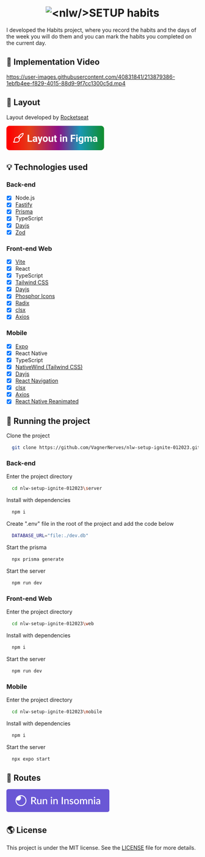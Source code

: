 <h1 align="center">
  <img alt="<nlw/>SETUP habits" title="<nlw/>SETUP habits" src="./assets/logonlwsetuphabits.svg" />
</h1>

I developed the Habits project, where you record the habits and the days of the week you will do them and you can mark the habits you completed on the current day.

 ## 🎥 Implementation Video

 

https://user-images.githubusercontent.com/40831841/213879386-1ebfb4ee-f829-4015-88d9-9f7cc1300c5d.mp4



## 🎨 Layout

Layout developed by [Rocketseat](https://www.rocketseat.com.br/)

[![Layout in Figma](https://github.com/VagnerNerves/default-readme/blob/main/assets/layout-in-figma.svg)](<https://www.figma.com/file/aiedkhCPzfOO44WxHtD5lb/Habits-(i)-(Community)?node-id=6%3A343&t=L9im8woqPCr6gGhP-1>)

<!-- ## 👏 Learning and more implementations

Describe what you learned and implemented in the project. -->

## 💡 Technologies used

### Back-end

- [x] Node.js
- [x] [Fastify](https://www.fastify.io/)
- [x] [Prisma](https://www.prisma.io/)
- [x] TypeScript
- [x] [Dayjs](https://day.js.org/)
- [x] [Zod](https://github.com/colinhacks/zod)

### Front-end Web

- [x] [Vite](https://vitejs.dev/)
- [x] React
- [x] TypeScript
- [x] [Tailwind CSS](https://tailwindcss.com/)
- [x] [Dayjs](https://day.js.org/)
- [x] [Phosphor Icons](https://phosphoricons.com/)
- [x] [Radix](https://www.radix-ui.com/)
- [x] [clsx](https://github.com/lukeed/clsx)
- [x] [Axios](https://axios-http.com/ptbr/)

### Mobile

- [x] [Expo](https://expo.dev/)
- [x] React Native
- [x] TypeScript
- [x] [NativeWind (Tailwind CSS)](https://www.nativewind.dev/)
- [x] [Dayjs](https://day.js.org/)
- [x] [React Navigation](https://reactnavigation.org/)
- [x] [clsx](https://github.com/lukeed/clsx)
- [x] [Axios](https://axios-http.com/ptbr/)
- [x] [React Native Reanimated](https://docs.swmansion.com/react-native-reanimated/)

## 🚀 Running the project

Clone the project

```bash
  git clone https://github.com/VagnerNerves/nlw-setup-ignite-012023.git
```

### Back-end

Enter the project directory

```bash
  cd nlw-setup-ignite-012023\server
```

Install with dependencies

```bash
  npm i
```

Create ".env" file in the root of the project and add the code below

```bash
  DATABASE_URL="file:./dev.db"
```

Start the prisma

```bash
  npx prisma generate
```

Start the server

```bash
  npm run dev
```

### Front-end Web

Enter the project directory

```bash
  cd nlw-setup-ignite-012023\web
```

Install with dependencies

```bash
  npm i
```

Start the server

```bash
  npm run dev
```

### Mobile

Enter the project directory

```bash
  cd nlw-setup-ignite-012023\mobile
```

Install with dependencies

```bash
  npm i
```

Start the server

```bash
  npx expo start
```

## 📝 Routes

[![Run in Insomnia](https://github.com/VagnerNerves/default-readme/blob/main/assets/run-in-insomnia.svg)](https://insomnia.rest/run/?label=NLW%20Setup%20Habits%20-%20API&uri=https://github.com/VagnerNerves/nlw-setup-ignite-012023/blob/master/server/insomnia/Insomnia-All_2023-01-21.json)

## 🌎 License

This project is under the MIT license. See the [LICENSE](https://github.com/VagnerNerves/nlw-setup-ignite-012023/blob/master/LICENSE) file for more details.
